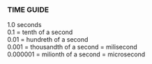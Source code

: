 ### TIME GUIDE ###  
 1.0 seconds  
 0.1 = tenth of a second  
 0.01 = hundreth of a second  
 0.001 = thousandth of a second = milisecond  
 0.000001 = milionth of a second = microsecond  
